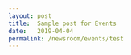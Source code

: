 ```yaml
---
layout: post
title:  Sample post for Events
date:   2019-04-04
permalink: /newsroom/events/test
---
```

